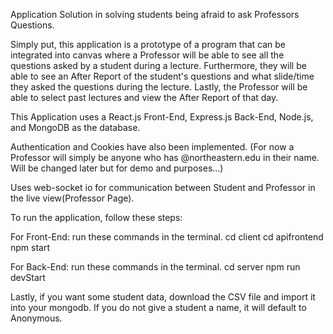 Application Solution in solving students being afraid to ask Professors Questions.

Simply put, this application is a prototype of a program that can be integrated into canvas where a Professor will be able to see all the questions asked by a student during a lecture. Furthermore, they will be able to see an After Report of the student's questions and what slide/time they asked the questions during the lecture. Lastly, the Professor will be able to select past lectures and view the After Report of that day. 

This Application uses a React.js Front-End, Express.js Back-End, Node.js, and MongoDB as the database. 

Authentication and Cookies have also been implemented. (For now a Professor will simply be anyone who has @northeastern.edu in their name. Will be changed later but for demo and purposes...)

Uses web-socket io for communication between Student and Professor in the live view(Professor Page).

To run the application, follow these steps:

For Front-End:
run these commands in the terminal. 
cd client
cd apifrontend
npm start

For Back-End:
run these commands in the terminal.
cd server
npm run devStart

Lastly, if you want some student data, download the CSV file and import it into your mongodb.
If you do not give a student a name, it will default to Anonymous. 
